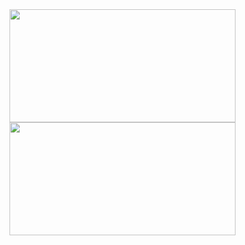 <a href="https://github.com/KingAmir81">
  <img height=200 width = 400 align="center" src="https://github-readme-stats.vercel.app/api?username=KingAmir81&show_icons=true&rank_icon=percentile&theme=tokyonight&border_color=00000000">
</a>
<a href="https://github.com/KingAmir81">
  <img height=200 width = 400 align="center" src="https://github-readme-stats.vercel.app/api/top-langs?username=KingAMir81&layout=compact&langs_count=8&card_width=320&theme=tokyonight&border_color=00000000">
</a>
